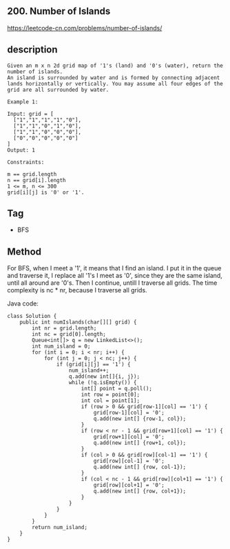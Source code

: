 ## 200. Number of Islands
https://leetcode-cn.com/problems/number-of-islands/

## description 
```
Given an m x n 2d grid map of '1's (land) and '0's (water), return the number of islands.
An island is surrounded by water and is formed by connecting adjacent lands horizontally or vertically. You may assume all four edges of the grid are all surrounded by water.

Example 1:

Input: grid = [
  ["1","1","1","1","0"],
  ["1","1","0","1","0"],
  ["1","1","0","0","0"],
  ["0","0","0","0","0"]
]
Output: 1

Constraints:

m == grid.length
n == grid[i].length
1 <= m, n <= 300
grid[i][j] is '0' or '1'.

```

## Tag
- BFS

## Method
For BFS, when I meet a '1', it means that I find an island. I put it in the queue and traverse it, I replace all '1's I meet as '0', since they are the same island, until all around are '0's. Then I continue, untill I traverse all grids. The time complexity is nc * nr, because I traverse all grids.

Java code:
```
class Solution {
    public int numIslands(char[][] grid) {
        int nr = grid.length;
        int nc = grid[0].length;
        Queue<int[]> q = new LinkedList<>();
        int num_island = 0;
        for (int i = 0; i < nr; i++) {
            for (int j = 0; j < nc; j++) {
                if (grid[i][j] == '1') {
                    num_island++;
                    q.add(new int[]{i, j}); 
                    while (!q.isEmpty()) {
                        int[] point = q.poll();
                        int row = point[0];
                        int col = point[1];
                        if (row > 0 && grid[row-1][col] == '1') {
                            grid[row-1][col] = '0';
                            q.add(new int[] {row-1, col});
                        }
                        if (row < nr - 1 && grid[row+1][col] == '1') {
                            grid[row+1][col] = '0';
                            q.add(new int[] {row+1, col});
                        }
                        if (col > 0 && grid[row][col-1] == '1') {
                            grid[row][col-1] = '0';
                            q.add(new int[] {row, col-1});
                        }
                        if (col < nc - 1 && grid[row][col+1] == '1') {
                            grid[row][col+1] = '0';
                            q.add(new int[] {row, col+1});
                        }
                    }
                }
            }
        }
        return num_island;
    }
}
```




